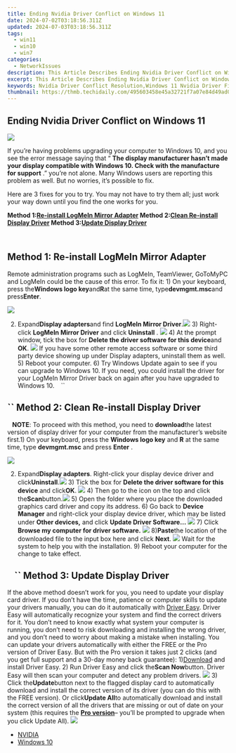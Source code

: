 ```yaml
---
title: Ending Nvidia Driver Conflict on Windows 11
date: 2024-07-02T03:18:56.311Z
updated: 2024-07-03T03:18:56.311Z
tags:
  - win11
  - win10
  - win7
categories:
  - NetworkIssues
description: This Article Describes Ending Nvidia Driver Conflict on Windows 11
excerpt: This Article Describes Ending Nvidia Driver Conflict on Windows 11
keywords: Nvidia Driver Conflict Resolution,Windows 11 Nvidia Driver Fix,Resolve Graphics Drivers Issue Windows 11,Nvidia Driver Troubleshooting for Windows 11,Windows 11 Nvidia Graphics Compatibility,Nvidia Driver Update Guide for Windows 11,Windows 11 Nvidia Driver Installation Steps
thumbnail: https://thmb.techidaily.com/495603458e45a32721f7a07e84d49ad0a4941ec402ad379c10e0f3eea750a806.jpg
---
```


## Ending Nvidia Driver Conflict on Windows 11

![](https://images.drivereasy.com/wp-content/uploads/2017/10/img_59daf736e8e19.jpg)

 If you’re having problems upgrading your computer to Windows 10, and you see the error message saying that “ **The display manufacturer hasn’t made your display compatible with Windows 10\. Check with the manufacture for support** .” you’re not alone. Many Windows users are reporting this problem as well. But no worries, it’s possible to fix.

Here are 3 fixes for you to try. You may not have to try them all; just work your way down until you find the one works for you.

 **Method 1:[Re-install LogMeIn Mirror Adapter](#m1) Method 2:[Clean Re-install Display Driver](#m2) Method 3:[Update Display Driver](#m3)**

```` ````

## Method 1: Re-install LogMeIn Mirror Adapter

Remote administration programs such as LogMeIn, TeamViewer, GoToMyPC and LogMeIn could be the cause of this error. To fix it: 1) On your keyboard, press the**Windows logo key**and**R**at the same time, type**devmgmt.msc**and press**Enter**.

![](https://images.drivereasy.com/wp-content/uploads/2017/10/img_59daf96a24dba.png)

2) Expand**Display adapters**and find **LogMeIn Mirror Driver**.![](https://images.drivereasy.com/wp-content/uploads/2016/07/img_5795c85651576.png) 3) Right-click **LogMeIn Mirror Driver** and click **Uninstall** . ![](https://images.drivereasy.com/wp-content/uploads/2016/07/img_5795c8b394548.png) 4) At the prompt window, tick the box for **Delete the driver software for this device**and **OK**. ![](https://images.drivereasy.com/wp-content/uploads/2016/07/img_5795c8e56537f.png) If you have some other remote access software or some third party device showing up under Display adapters, uninstall them as well. 5) Reboot your computer. 6) Try Windows Update again to see if you can upgrade to Windows 10\. If you need, you could install the driver for your LogMeIn Mirror Driver back on again after you have upgraded to Windows 10\. ```` ```` ``

## ``  Method 2: Clean Re-install Display Driver

```` ```` **NOTE**: To proceed with this method, you need to **download**the latest version of display driver for your computer from the manufacturer’s website first.1) On your keyboard, press the **Windows logo key** and **R** at the same time, type **devmgmt.msc** and press **Enter** .

![](https://images.drivereasy.com/wp-content/uploads/2017/10/img_59daf96a24dba.png)

2) Expand**Display adapters**. Right-click your display device driver and click**Uninstall**.![](https://images.drivereasy.com/wp-content/uploads/2016/07/img_5796d58e3edbb.png) 3) Tick the box for **Delete the driver software for this device** and click**OK**. ![](https://images.drivereasy.com/wp-content/uploads/2016/07/img_5796d5f49d3d4.png) 4) Then go to the icon on the top and click the**Scan**button.![](https://images.drivereasy.com/wp-content/uploads/2016/07/img_5796d64350fba.png) 5) Open the folder where you place the downloaded graphics card driver and copy its address. 6) Go back to **Device Manager**  and right-click your display device driver,  which may be listed under **Other devices,** and click **Update Driver Software…** ![](https://images.drivereasy.com/wp-content/uploads/2016/07/img_5796dabe1fa4f.png) 7) Click **Browse my computer for driver software.** ![](https://images.drivereasy.com/wp-content/uploads/2016/07/img_5796dacf00084.png) 8)**Paste**the location of the downloaded file to the input box here and click **Next**. ![](https://images.drivereasy.com/wp-content/uploads/2016/07/img_5796dbeb0cb49.png)  Wait for the system to help you with the installation. 9) Reboot your computer for the change to take effect.

## ```` ```` ``  Method 3: Update Display Driver

If the above method doesn’t work for you, you need to update your display card driver. If you don’t have the time, patience or computer skills to update your drivers manually, you can do it automatically with [Driver Easy](https://tools.techidaily.com/drivereasy/download/). Driver Easy will automatically recognize your system and find the correct drivers for it. You don’t need to know exactly what system your computer is running, you don’t need to risk downloading and installing the wrong driver, and you don’t need to worry about making a mistake when installing. You can update your drivers automatically with either the FREE or the Pro version of Driver Easy. But with the Pro version it takes just 2 clicks (and you get full support and a 30-day money back guarantee): 1)[Download](https://tools.techidaily.com/drivereasy/download/) and install Driver Easy. 2) Run Driver Easy and click the**Scan Now**button. Driver Easy will then scan your computer and detect any problem drivers. ![](https://images.drivereasy.com/wp-content/uploads/2017/04/img_58f0869bdce5d.png) 3) Click the**Update**button next to the flagged display card to automatically download and install the correct version of its driver (you can do this with the FREE version). Or click**Update All**to automatically download and install the correct version of all the drivers that are missing or out of date on your system (this requires the [**Pro version**](https://tools.techidaily.com/drivereasy/download/)– you’ll be prompted to upgrade when you click Update All). ![](https://images.drivereasy.com/wp-content/uploads/2017/04/img_58f0884f08079.jpg)

* [NVIDIA](https://tools.techidaily.com/drivereasy/download/)
* [Windows 10](https://tools.techidaily.com/drivereasy/download/)

<ins class="adsbygoogle"
     style="display:block"
     data-ad-format="autorelaxed"
     data-ad-client="ca-pub-7571918770474297"
     data-ad-slot="1223367746"></ins>



<ins class="adsbygoogle"
     style="display:block"
     data-ad-client="ca-pub-7571918770474297"
     data-ad-slot="8358498916"
     data-ad-format="auto"
     data-full-width-responsive="true"></ins>


